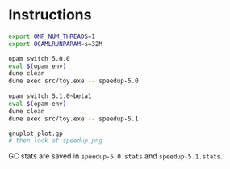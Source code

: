 # Instructions

```sh
export OMP_NUM_THREADS=1
export OCAMLRUNPARAM=s=32M 

opam switch 5.0.0
eval $(opam env)
dune clean
dune exec src/toy.exe -- speedup-5.0 
  
opam switch 5.1.0~beta1
eval $(opam env)
dune clean
dune exec src/toy.exe -- speedup-5.1

gnuplot plot.gp
# then look at speedup.png
```

GC stats are saved in `speedup-5.0.stats` and `speedup-5.1.stats`.

